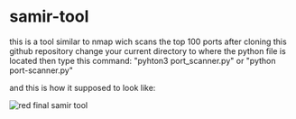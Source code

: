 # samir-tool
this is a tool similar to nmap wich scans the top 100 ports
after cloning this github repository
change your current directory to where the python file is located
then type this command: "pyhton3 port_scanner.py" or "python port-scanner.py"

and this is how it supposed to look like:


![red final samir tool](https://github.com/saad-711/samir-tool/assets/131172035/c08f948e-1db1-4e2e-83cf-281f7928de0a)
